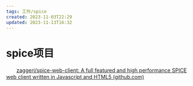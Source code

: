 ```yaml
---
tags: 工作/spice
created: 2023-11-03T22:29
updated: 2023-11-13T16:32
---
```

# spice项目

　　[zaggerj/spice-web-client: A full featured and high performance SPICE web client written in Javascript and HTML5 (github.com)](https://github.com/zaggerj/spice-web-client)

　　‍
